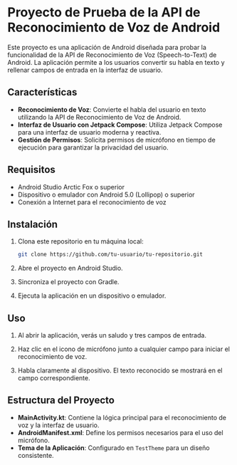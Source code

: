 # Proyecto de Prueba de la API de Reconocimiento de Voz de Android

Este proyecto es una aplicación de Android diseñada para probar la funcionalidad de la API de Reconocimiento de Voz (Speech-to-Text) de Android. La aplicación permite a los usuarios convertir su habla en texto y rellenar campos de entrada en la interfaz de usuario.

## Características

- **Reconocimiento de Voz**: Convierte el habla del usuario en texto utilizando la API de Reconocimiento de Voz de Android.
- **Interfaz de Usuario con Jetpack Compose**: Utiliza Jetpack Compose para una interfaz de usuario moderna y reactiva.
- **Gestión de Permisos**: Solicita permisos de micrófono en tiempo de ejecución para garantizar la privacidad del usuario.

## Requisitos

- Android Studio Arctic Fox o superior
- Dispositivo o emulador con Android 5.0 (Lollipop) o superior
- Conexión a Internet para el reconocimiento de voz

## Instalación

1. Clona este repositorio en tu máquina local:
   ```bash
   git clone https://github.com/tu-usuario/tu-repositorio.git
   ```

2. Abre el proyecto en Android Studio.

3. Sincroniza el proyecto con Gradle.

4. Ejecuta la aplicación en un dispositivo o emulador.

## Uso

1. Al abrir la aplicación, verás un saludo y tres campos de entrada.

2. Haz clic en el icono de micrófono junto a cualquier campo para iniciar el reconocimiento de voz.

3. Habla claramente al dispositivo. El texto reconocido se mostrará en el campo correspondiente.

## Estructura del Proyecto

- **MainActivity.kt**: Contiene la lógica principal para el reconocimiento de voz y la interfaz de usuario.
- **AndroidManifest.xml**: Define los permisos necesarios para el uso del micrófono.
- **Tema de la Aplicación**: Configurado en `TestTheme` para un diseño consistente.
